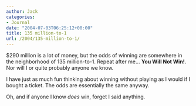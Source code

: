 ```yaml
---
author: Jack
categories:
- Journal
date: "2004-07-03T06:25:12+00:00"
title: 135 million-to-1
url: /2004/135-million-to-1/
---
```


$290 million is a lot of money, but the odds of winning are somewhere in the neighborhood of 135 million-to-1. Repeat after me&#8230; **You Will Not Win!**. Nor will I or quite probably anyone we know.

I have just as much fun thinking about winning without playing as I would if I bought a ticket. The odds are essentially the same anyway.

Oh, and if anyone I know _does_ win, forget I said anything.